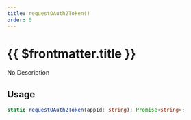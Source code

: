 ```yaml
---
title: requestOAuth2Token()
order: 0
---
```


# {{ $frontmatter.title }}

No Description

## Usage

```ts
static requestOAuth2Token(appId: string): Promise<string>;
```
